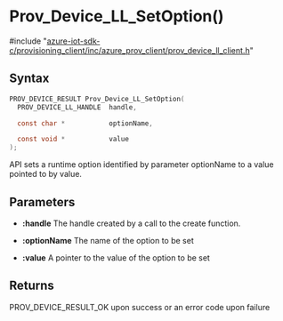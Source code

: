 # Prov_Device_LL_SetOption()

\#include "[azure-iot-sdk-c/provisioning_client/inc/azure_prov_client/prov_device_ll_client.h](../iot-c-ref-prov-device-ll-client-h.md)"  

## Syntax

```C
PROV_DEVICE_RESULT Prov_Device_LL_SetOption(
  PROV_DEVICE_LL_HANDLE  handle,

  const char *           optionName,

  const void *           value
);
```

API sets a runtime option identified by parameter optionName to a value pointed to by value.

## Parameters
* **:handle** The handle created by a call to the create function. 

* **:optionName** The name of the option to be set 

* **:value** A pointer to the value of the option to be set

## Returns
PROV_DEVICE_RESULT_OK upon success or an error code upon failure

